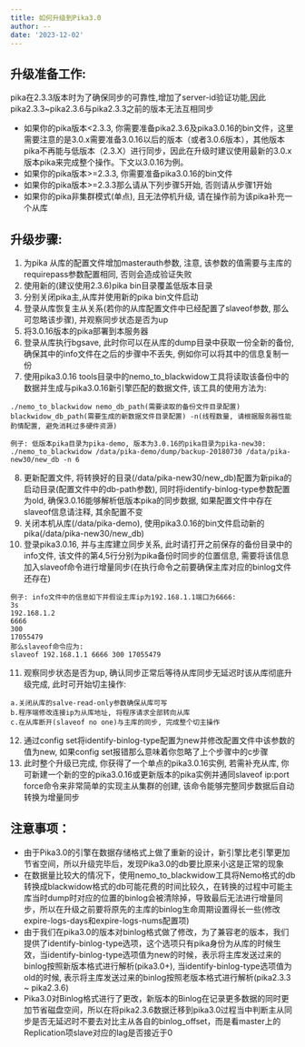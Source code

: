 ```yaml
---
title: 如何升级到Pika3.0
author: --
date: '2023-12-02'
---
```

## 升级准备工作:

pika在2.3.3版本时为了确保同步的可靠性,增加了server-id验证功能,因此pika2.3.3~pika2.3.6与pika2.3.3之前的版本无法互相同步

- 如果你的pika版本<2.3.3, 你需要准备pika2.3.6及pika3.0.16的bin文件，这里需要注意的是3.0.x需要准备3.0.16以后的版本（或者3.0.6版本），其他版本pika不再能与低版本（2.3.X）进行同步，因此在升级时建议使用最新的3.0.x版本pika来完成整个操作。下文以3.0.16为例。
- 如果你的pika版本>=2.3.3, 你需要准备pika3.0.16的bin文件
- 如果你的pika版本>=2.3.3那么请从下列步骤5开始, 否则请从步骤1开始
- 如果你的pika非集群模式(单点), 且无法停机升级, 请在操作前为该pika补充一个从库

## 升级步骤:

1. 为pika 从库的配置文件增加masterauth参数, 注意, 该参数的值需要与主库的requirepass参数配置相同, 否则会造成验证失败
2. 使用新的(建议使用2.3.6)pika bin目录覆盖低版本目录
3. 分别关闭pika主,从库并使用新的pika bin文件启动
4. 登录从库恢复主从关系(若你的从库配置文件中已经配置了slaveof参数, 那么可忽略该步骤), 并观察同步状态是否为up
5. 将3.0.16版本的pika部署到本服务器
6. 登录从库执行bgsave, 此时你可以在从库的dump目录中获取一份全新的备份, 确保其中的info文件在之后的步骤中不丢失, 例如你可以将其中的信息复制一份
7. 使用pika3.0.16 tools目录中的nemo\_to\_blackwidow工具将读取该备份中的数据并生成与pika3.0.16新引擎匹配的数据文件, 该工具的使用方法为:

```
./nemo_to_blackwidow nemo_db_path(需要读取的备份文件目录配置) blackwidow_db_path(需要生成的新数据文件目录配置) -n(线程数量, 请根据服务器性能酌情配置, 避免消耗过多硬件资源)

例子: 低版本pika目录为pika-demo, 版本为3.0.16的pika目录为pika-new30:
./nemo_to_blackwidow /data/pika-demo/dump/backup-20180730 /data/pika-new30/new_db -n 6
```

8. 更新配置文件, 将转换好的目录(/data/pika-new30/new\_db)配置为新pika的启动目录(配置文件中的db-path参数), 同时将identify-binlog-type参数配置为old, 确保3.0.16能够解析低版本pika的同步数据, 如果配置文件中存在slaveof信息请注释, 其余配置不变
9. 关闭本机从库(/data/pika-demo), 使用pika3.0.16的bin文件启动新的pika(/data/pika-new30/new\_db)
10. 登录pika3.0.16, 并与主库建立同步关系, 此时请打开之前保存的备份目录中的info文件, 该文件的第4,5行分别为pika备份时同步的位置信息, 需要将该信息加入slaveof命令进行增量同步(在执行命令之前要确保主库对应的binlog文件还存在)

```
例子: info文件中的信息如下并假设主库ip为192.168.1.1端口为6666:
3s
192.168.1.2
6666
300
17055479
那么slaveof命令应为:
slaveof 192.168.1.1 6666 300 17055479
```

11. 观察同步状态是否为up, 确认同步正常后等待从库同步无延迟时该从库彻底升级完成, 此时可开始切主操作:

```
a.关闭从库的salve-read-only参数确保从库可写
b.程序端修改连接ip为从库地址, 将程序请求全部转向从库
c.在从库断开(slaveof no one)与主库的同步, 完成整个切主操作
```

12. 通过config set将identify-binlog-type配置为new并修改配置文件中该参数的值为new, 如果config set报错那么意味着你忽略了上个步骤中的c步骤
13. 此时整个升级已完成, 你获得了一个单点的pika3.0.16实例, 若需补充从库, 你可新建一个新的空的pika3.0.16或更新版本的pika实例并通同slaveof ip:port force命令来非常简单的实现主从集群的创建, 该命令能够完整同步数据后自动转换为增量同步

## 注意事项：

- 由于Pika3.0的引擎在数据存储格式上做了重新的设计，新引擎比老引擎更加节省空间，所以升级完毕后，发现Pika3.0的db要比原来小这是正常的现象
- 在数据量比较大的情况下，使用nemo\_to\_blackwidow工具将Nemo格式的db转换成blackwidow格式的db可能花费的时间比较久，在转换的过程中可能主库当时dump时对应的位置的binlog会被清除掉，导致最后无法进行增量同步，所以在升级之前要将原先的主库的binlog生命周期设置得长一些(修改expire-logs-days和expire-logs-nums配置项)
- 由于我们在pika3.0的版本对binlog格式做了修改，为了兼容老的版本，我们提供了identify-binlog-type选项，这个选项只有pika身份为从库的时候生效，当identify-binlog-type选项值为new的时候，表示将主库发送过来的binlog按照新版本格式进行解析(pika3.0+), 当identify-binlog-type选项值为old的时候, 表示将主库发送过来的binlog按照老版本格式进行解析(pika2.3.3 ~ pika2.3.6)
- Pika3.0对Binlog格式进行了更改，新版本的Binlog在记录更多数据的同时更加节省磁盘空间，所以在将pika2.3.6数据迁移到pika3.0过程当中判断主从同步是否无延迟时不要去对比主从各自的binlog\_offset，而是看master上的Replication项slave对应的lag是否接近于0